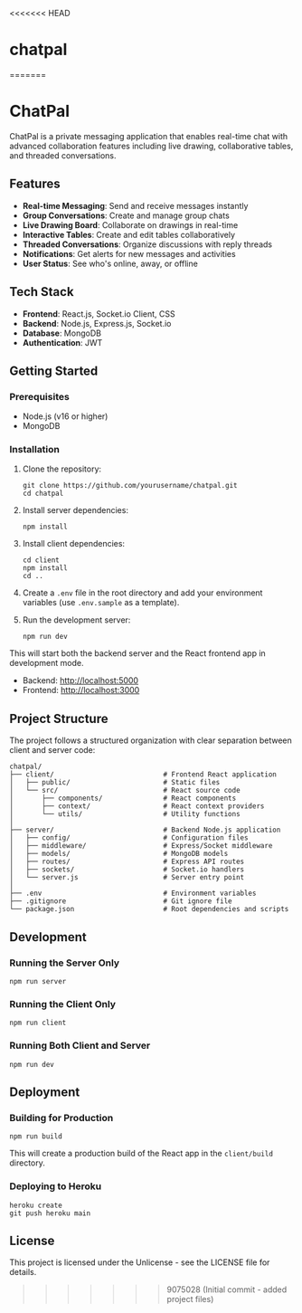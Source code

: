<<<<<<< HEAD
# chatpal
=======
# ChatPal

ChatPal is a private messaging application that enables real-time chat with advanced collaboration features including live drawing, collaborative tables, and threaded conversations.

## Features

- **Real-time Messaging**: Send and receive messages instantly
- **Group Conversations**: Create and manage group chats
- **Live Drawing Board**: Collaborate on drawings in real-time
- **Interactive Tables**: Create and edit tables collaboratively
- **Threaded Conversations**: Organize discussions with reply threads
- **Notifications**: Get alerts for new messages and activities
- **User Status**: See who's online, away, or offline

## Tech Stack

- **Frontend**: React.js, Socket.io Client, CSS
- **Backend**: Node.js, Express.js, Socket.io
- **Database**: MongoDB
- **Authentication**: JWT

## Getting Started

### Prerequisites

- Node.js (v16 or higher)
- MongoDB

### Installation

1. Clone the repository:
   ```
   git clone https://github.com/yourusername/chatpal.git
   cd chatpal
   ```

2. Install server dependencies:
   ```
   npm install
   ```

3. Install client dependencies:
   ```
   cd client
   npm install
   cd ..
   ```

4. Create a `.env` file in the root directory and add your environment variables (use `.env.sample` as a template).

5. Run the development server:
   ```
   npm run dev
   ```

This will start both the backend server and the React frontend app in development mode.

- Backend: [http://localhost:5000](http://localhost:5000)
- Frontend: [http://localhost:3000](http://localhost:3000)

## Project Structure

The project follows a structured organization with clear separation between client and server code:

```
chatpal/
├── client/                           # Frontend React application
│   ├── public/                       # Static files
│   └── src/                          # React source code
│       ├── components/               # React components
│       ├── context/                  # React context providers
│       └── utils/                    # Utility functions
│
├── server/                           # Backend Node.js application
│   ├── config/                       # Configuration files
│   ├── middleware/                   # Express/Socket middleware
│   ├── models/                       # MongoDB models
│   ├── routes/                       # Express API routes
│   ├── sockets/                      # Socket.io handlers
│   └── server.js                     # Server entry point
│
├── .env                              # Environment variables
├── .gitignore                        # Git ignore file
└── package.json                      # Root dependencies and scripts
```

## Development

### Running the Server Only

```
npm run server
```

### Running the Client Only

```
npm run client
```

### Running Both Client and Server

```
npm run dev
```

## Deployment

### Building for Production

```
npm run build
```

This will create a production build of the React app in the `client/build` directory.

### Deploying to Heroku

```
heroku create
git push heroku main
```

## License

This project is licensed under the Unlicense - see the LICENSE file for details.
>>>>>>> 9075028 (Initial commit - added project files)
